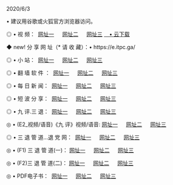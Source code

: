 <p>2020/6/3
<p>• 建议用谷歌或火狐官方浏览器访问。
<p>◎ • 视 频： 
<a href="http://pwt.hdfmradio.com/" target="_blank">网址一</a> 　 
<a href="http://puq.hdfmradio.com/" target="_blank">网址二</a> 　 
<a href="http://psm.hdfmradio.com/b.html" target="_blank">网址三</a>
<a href="https://yadi.sk/d/d0sUeAOpal3njw" target="_blank">　• 云下载 </a></p>
<p>◆ new! 分 享 网 址（* 请 收 藏）：• https://e.itpc.ga/</p>

<p>◎ • 小 站：  
<a href="http://pwt.hdfmradio.com/f.html" target="_blank">网址一</a> 　 
<a href="http://puq.hdfmradio.com/h.html" target="_blank">网址二</a> 　 
<a href="http://psm.hdfmradio.com/k/" target="_blank">网址三</a></p>
<p>◎ • 翻 墙 软 件 ：  
<a href="http://pwt.hdfmradio.com/ff/" target="_blank">网址一</a> 　 
<a href="http://puq.hdfmradio.com/s/read/a1_nd.html" target="_blank">网址二</a> 　 
<a href="http://psm.hdfmradio.com/ff/index.html" target="_blank">网址三</a></p>
<p>◎ • 每 日 新 闻：  
<a href="http://pwt.hdfmradio.com/day/" target="_blank">网址一</a> 　 
<a href="http://puq.hdfmradio.com/day/" target="_blank">网址二</a> 　 
<a href="http://psm.hdfmradio.com/day/index.html" target="_blank">网址三</a></p>
<p>◎ • 短 波 分 享：  
<a href="http://pwt.hdfmradio.com/h/" target="_blank">网址一</a> 　 
<a href="http://puq.hdfmradio.com/h/" target="_blank">网址二</a> 　 
<a href="http://puq.hdfmradio.com/h/index.html" target="_blank">网址三</a></p>
<p>◎ • 九 评.三 退：  
<a href="http://pwt.hdfmradio.com/t/" target="_blank">网址一</a> 　 
<a href="http://puq.hdfmradio.com/v2/index.html" target="_blank">网址二</a> 　 
<a href="http://psm.hdfmradio.com/tt/index.html" target="_blank">网址三</a> 　</p>
<p>◎ • (E2_视频/语音)《九 评》视频/语音: 
<a href="http://puq.hdfmradio.com/7738.html" target="_blank">网址一</a> 　 
<a href="http://pwt.hdfmradio.com/7614.html" target="_blank">网址二</a> 　 
<a href="http://psm.hdfmradio.com/7633.html" target="_blank">网址三</a></p>
<p>◎ • 三 退 管 道...退 党 网：  
<a href="http://pwt.hdfmradio.com/go/td1.html" target="_blank">网址一</a> 　 
<a href="http://puq.hdfmradio.com/go/td2.html" target="_blank">网址二</a> 　 
<a href="http://psm.hdfmradio.com/go/td3.html" target="_blank">网址三</a></p>
<p>◎ • (F1) 三 退 管 道(一)： 
<a href="http://pwt.hdfmradio.com/dd/" target="_blank">网址一</a> 　 
<a href="http://puq.hdfmradio.com/s/read/a1_tdx.html" target="_blank">网址二</a> 　 
<a href="http://psm.hdfmradio.com/dd/" target="_blank">网址三</a></p>
<p>◎ • (F2)三 退 管 道(二)： 
<a href="http://puq.hdfmradio.com/d/" target="_blank">网址一</a> 　 
<a href="http://pwt.hdfmradio.com/d/index.html" target="_blank">网址二</a> 　 
<a href="http://psm.hdfmradio.com/d/" target="_blank">网址三</a></p>
<p>◎ • PDF电子书：  
<a href="http://pwt.hdfmradio.com/p/" target="_blank">网址一</a> 　 
<a href="http://puq.hdfmradio.com/p/index.html" target="_blank">网址二</a> 　 
<a href="http://psm.hdfmradio.com/p/" target="_blank">网址三</a></p>
